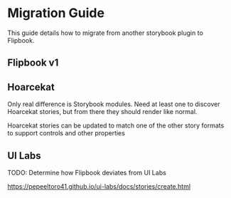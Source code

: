 # Migration Guide

This guide details how to migrate from another storybook plugin to Flipbook.

## Flipbook v1

## Hoarcekat

Only real difference is Storybook modules. Need at least one to discover Hoarcekat stories, but from there they should render like normal.

Hoarcekat stories can be updated to match one of the other story formats to support controls and other properties

## UI Labs

TODO: Determine how Flipbook deviates from UI Labs

https://pepeeltoro41.github.io/ui-labs/docs/stories/create.html
